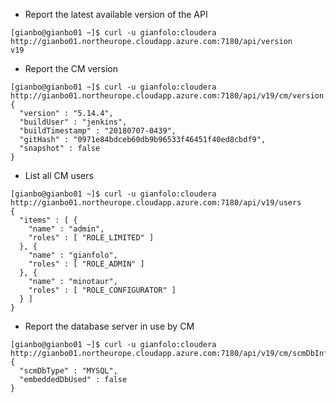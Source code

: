 - Report the latest available version of the API
```
[gianbo@gianbo01 ~]$ curl -u gianfolo:cloudera http://gianbo01.northeurope.cloudapp.azure.com:7180/api/version
v19
```

- Report the CM version
```
[gianbo@gianbo01 ~]$ curl -u gianfolo:cloudera http://gianbo01.northeurope.cloudapp.azure.com:7180/api/v19/cm/version
{
  "version" : "5.14.4",
  "buildUser" : "jenkins",
  "buildTimestamp" : "20180707-0439",
  "gitHash" : "0971e84bdceb60db9b96533f46451f40ed8cbdf9",
  "snapshot" : false
}
```

- List all CM users
```
[gianbo@gianbo01 ~]$ curl -u gianfolo:cloudera http://gianbo01.northeurope.cloudapp.azure.com:7180/api/v19/users
{
  "items" : [ {
    "name" : "admin",
    "roles" : [ "ROLE_LIMITED" ]
  }, {
    "name" : "gianfolo",
    "roles" : [ "ROLE_ADMIN" ]
  }, {
    "name" : "minotaur",
    "roles" : [ "ROLE_CONFIGURATOR" ]
  } ]
}
```

- Report the database server in use by CM
```
[gianbo@gianbo01 ~]$ curl -u gianfolo:cloudera http://gianbo01.northeurope.cloudapp.azure.com:7180/api/v19/cm/scmDbInfo
{
  "scmDbType" : "MYSQL",
  "embeddedDbUsed" : false
}
```

